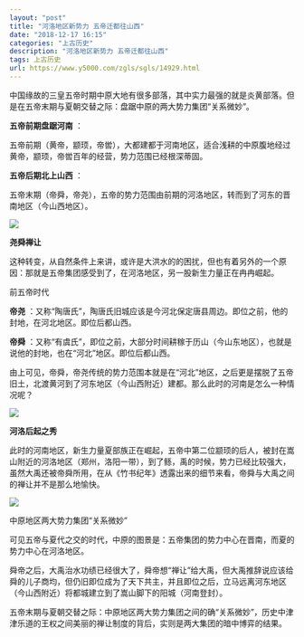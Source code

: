 ```yaml
---
layout: "post"
title: "河洛地区新势力 五帝迁都往山西"
date: "2018-12-17 16:15"
categories: "上古历史"
description: "河洛地区新势力 五帝迁都往山西"
tags: 上古历史
url: https://www.y5000.com/zgls/sgls/14929.html
---
```






中国缘故的三皇五帝时期中原大地有很多部落，其中实力最强的就是炎黄部落。但是在五帝末期与夏朝交替之际：盘踞中原的两大势力集团“关系微妙”。

**五帝前期盘踞河南** ：

五帝前期（黄帝，颛顼，帝喾），大都建都于河南地区，适合浅耕的中原腹地经过黄帝，颛顼，帝喾百年的经营，势力范围已经根深蒂固。

**五帝后期北上山西** ：

五帝末期（帝舜，帝尧），五帝的势力范围由前期的河洛地区，转而到了河东的晋南地区（今山西地区）。

![](https://img.y5000.com/uploads/allimg/170224/113K53031-0.jpg)

**尧舜禅让**

这种转变，从自然条件上来讲，或许是大洪水的的困扰，但也有着另外的一个原因：那就是五帝集团感受到了，在河洛地区，另一股新生力量正在冉冉崛起。

前五帝时代

**帝尧** ：又称“陶唐氏”，陶唐氏旧城应该是今河北保定唐县周边。即位之前，他的封地，在河北地区。即位后都山西。

**帝舜** ：又称“有虞氏”，即位之前，大部分时间耕稼于历山（今山东地区），也就是说他的封地，也在“河北”地区。即位后都山西。

由上可见，帝舜，帝尧传统的势力范围本就是在“河北”地区，之后更是摆脱了五帝旧土，北渡黄河到了河东地区（今山西附近）建都。那么此时的河南是怎么一种情况呢？

![](https://img.y5000.com/uploads/allimg/170224/8-1F224113331495.jpg)

**河洛后起之秀**

此时的河南地区，新生力量夏部族正在崛起，五帝中第二位颛顼的后人，被封在嵩山附近的河洛地区（郑州，洛阳一带），到了鲧，禹的时候，势力已经比较强大，虽然大禹还被帝舜所用，在从《竹书纪年》透露出来的细节来看，帝舜与大禹之间的禅让并不是那么地愉快。

![](https://img.y5000.com/uploads/allimg/170224/8-1F224113340E4.jpg)

中原地区两大势力集团“关系微妙”

可见五帝与夏代之交的时代，中原的图景是：五帝集团的势力中心在晋南，而夏的势力中心在河洛地区。

舜帝之后，大禹治水功绩已经很大了，舜帝想“禅让”给大禹，但大禹推辞说应该给舜的儿子商均，但仍旧即位成为了天下共主，并且即位之后，立马远离河东地区（今山西附近）将都城建立到了嵩山脚下的阳城（河南登封）。

五帝末期与夏朝交替之际：中原地区两大势力集团之间的确“关系微妙”，历史中津津乐道的王权之间美丽的禅让制度的背后，实则是两大集团的暗中博弈的结果。
